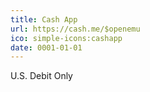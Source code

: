 ```yaml
---
title: Cash App
url: https://cash.me/$openemu
ico: simple-icons:cashapp
date: 0001-01-01
---
```


U.S. Debit Only